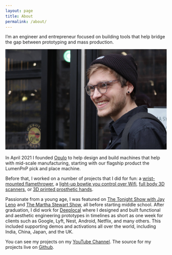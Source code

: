 ```yaml
---
layout: page
title: About
permalink: /about/
---
```


I’m an engineer and entrepreneur focused on building tools that help bridge the gap between prototyping and mass production.

![](/assets/stephen1.JPG)

In April 2021 I founded [Opulo](https://opulo.io/) to help design and build machines that help with mid-scale manufacturing, starting with our flagship product the LumenPnP pick and place machine.

Before that, I worked on a number of projects that I did for fun: a [wrist-mounted flamethrower](/flamethrower), a [light-up bowtie you control over Wifi](/glowtie), [full body 3D scanners](/scanner), or [3D printed prosthetic hands](/atlas).

Passionate from a young age, I was featured on [The Tonight Show with Jay Leno](https://www.youtube.com/watch?v=wlgR2FX8Wnc) and [The Martha Stewart Show](https://youtu.be/wlgR2FX8Wnc?si=AtlRzF42scwQbjIs&t=205), all before starting middle school. After graduation, I did work for [Deeplocal](https://www.deeplocal.com/) where I designed and built functional and aesthetic engineering prototypes in timelines as short as one week for clients such as Google, Lyft, Nest, Android, Netflix, and many others. This included supporting demos and activations all over the world, including India, China, Japan, and the UK.

You can see my projects on my [YouTube Channel](https://www.youtube.com/channel/UCMf49SMPnhxdLormhEpfyfg). The source for my projects live on [Github](https://github.com/sphawes).


